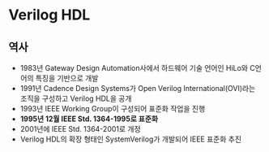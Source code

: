 # Verilog HDL

## 역사

- 1983년 Gateway Design Automation사에서 하드웨어 기술 언어인 HiLo와 C언어의 특징을 기반으로 개발
- 1991년 Cadence Design Systems가 Open Verilog International(OVI)라는 조직을 구성하고 Verilog HDL을 공개
- 1993년 IEEE Working Group이 구성되어 표준화 작업을 진행
- **1995년 12월 IEEE Std. 1364-1995로 표준화**
- 2001년에 IEEE Std. 1364-2001로 개정
- Verilog HDL의 확장 형태인 SystemVerilog가 개발되어 IEEE 표준화 추진